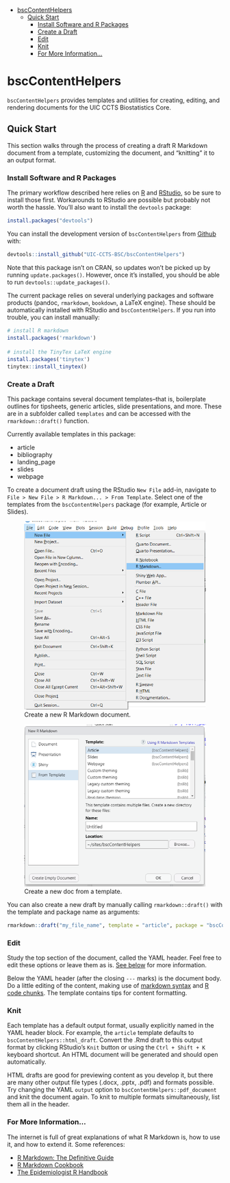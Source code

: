 
- [bscContentHelpers](#bsccontenthelpers)
  - [Quick Start](#quick-start)
    - [Install Software and R
      Packages](#install-software-and-r-packages)
    - [Create a Draft](#create-a-draft)
    - [Edit](#edit)
    - [Knit](#knit)
    - [For More Information…](#for-more-information)

<!-- README.md is generated from README.Rmd. Please edit that file -->

# bscContentHelpers

<!-- badges: start -->
<!-- badges: end -->

`bscContentHelpers` provides templates and utilities for creating,
editing, and rendering documents for the UIC CCTS Biostatistics Core.

## Quick Start

This section walks through the process of creating a draft R Markdown
document from a template, customizing the document, and “knitting” it to
an output format.

### Install Software and R Packages

The primary workflow described here relies on
[R](https://www.r-project.org/) and [RStudio](https://www.rstudio.com/),
so be sure to install those first. Workarounds to RStudio are possible
but probably not worth the hassle. You’ll also want to install the
`devtools` package:

``` r
install.packages("devtools")
```

You can install the development version of `bscContentHelpers` from
[Github](https://github.com/) with:

``` r
devtools::install_github("UIC-CCTS-BSC/bscContentHelpers")
```

Note that this package isn’t on CRAN, so updates won’t be picked up by
running `update.packages()`. However, once it’s installed, you should be
able to run `devtools::update_packages()`.

The current package relies on several underlying packages and software
products (pandoc, `rmarkdown`, `bookdown`, a LaTeX engine). These should
be automatically installed with RStudio and `bscContentHelpers`. If you
run into trouble, you can install manually:

``` r
# install R markdown
install.packages('rmarkdown')

# install the TinyTex LaTeX engine
install.packages('tinytex')
tinytex::install_tinytex()
```

### Create a Draft

This package contains several document templates–that is, boilerplate
outlines for tipsheets, generic articles, slide presentations, and more.
These are in a subfolder called `templates` and can be accessed with the
`rmarkdown::draft()` function.

Currently available templates in this package:

- article
- bibliography
- landing_page
- slides
- webpage

To create a document draft using the RStudio `New File` add-in, navigate
to `File > New File > R Markdown... > From Template`. Select one of the
templates from the `bscContentHelpers` package (for example, Article or
Slides).

<figure>
<img src="inst/readme_images/new_doc_1.png"
alt="Create a new R Markdown document." />
<figcaption aria-hidden="true">Create a new R Markdown
document.</figcaption>
</figure>

<figure>
<img src="inst/readme_images/choose_template.png"
alt="Create a new doc from a template." />
<figcaption aria-hidden="true">Create a new doc from a
template.</figcaption>
</figure>

You can also create a new draft by manually calling `rmarkdown::draft()`
with the template and package name as arguments:

``` r
rmarkdown::draft("my_file_name", template = "article", package = "bscContentHelpers")
```

### Edit

Study the top section of the document, called the YAML header. Feel free
to edit these options or leave them as is. [See below](#under-the-hood)
for more information.

Below the YAML header (after the closing `---` marks) is the document
body. Do a little editing of the content, making use of [markdown
syntax](https://rmarkdown.rstudio.com/authoring_basics.html) and [R code
chunks](https://rmarkdown.rstudio.com/lesson-3.html). The template
contains tips for content formatting.

### Knit

Each template has a default output format, usually explicitly named in
the YAML header block. For example, the `article` template defaults to
`bscContentHelpers::html_draft`. Convert the .Rmd draft to this output
format by clicking RStudio’s `Knit` button or using the
`Ctrl + Shift + K` keyboard shortcut. An HTML document will be generated
and should open automatically.

HTML drafts are good for previewing content as you develop it, but there
are many other output file types (.docx, .pptx, .pdf) and formats
possible. Try changing the YAML `output` option to
`bscContentHelpers::pdf_document` and knit the document again. To knit
to multiple formats simultaneously, list them all in the header.

### For More Information…

The internet is full of great explanations of what R Markdown is, how to
use it, and how to extend it. Some references:

- [R Markdown: The Definitive
  Guide](https://bookdown.org/yihui/rmarkdown/)
- [R Markdown Cookbook](https://bookdown.org/yihui/rmarkdown-cookbook/)
- [The Epidemiologist R
  Handbook](https://epirhandbook.com/en/reports-with-r-markdown.html)
